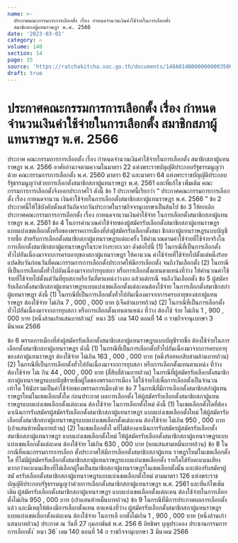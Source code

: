 ```yaml
---
name: >-
  ประกาศคณะกรรมการการเลือกตั้ง เรื่อง กำหนดจำนวนเงินค่าใช้จ่ายในการเลือกตั้ง
  สมาชิกสภาผู้แทนราษฎร พ.ศ. 2566
date: '2023-03-02'
category: ก
volume: 140
section: 14
page: 35
source: 'https://ratchakitcha.soc.go.th/documents/140A014N0000000003500.pdf'
draft: true
---
```


# ประกาศคณะกรรมการการเลือกตั้ง เรื่อง กำหนดจำนวนเงินค่าใช้จ่ายในการเลือกตั้ง สมาชิกสภาผู้แทนราษฎร พ.ศ. 2566

ประกาศ คณะกรรมการการเลือกตั้ง เรื่อง กำหนดจำนวนเงินค่าใช้จ่ายในการเลือกตั้ง สมาชิกสภาผู้แทนราษฎร พ.ศ. 2566 อาศัยอำนาจตามความในมาตรา 22 แห่งพระราชบัญญัติประกอบรัฐธรรมนูญว่าด้วย คณะกรรมการการเลือกตั้ง พ.ศ. 2560 มาตรา 62 และมาตรา 64 แห่งพระราชบัญญัติประกอบ รัฐธรรมนูญว่าด้วยการเลือกตั้งสมาชิกสภาผู้แทนราษฎร พ.ศ. 2561 และที่แก้ไข เพิ่มเติม คณะกรรมการการเลือกตั้งจึงออกประกาศไว้ ดังนี้ ข้อ 1 ประกาศนี้เรียกว่า “ ประกาศคณะกรรมการการเลือกตั้ง เรื่อง กาหนดจานวน เงินค่าใช้จ่ายในการเลือกตั้งสมาชิกสภาผู้แทนราษฎร พ.ศ. 2566 ” ข้อ 2 ประกาศนี้ให้ใช้บังคับตั้งแต่วันถัดจากวันประกาศในราชกิจจานุเบกษาเป็นต้นไป ข้อ 3 ให้ยกเลิกประกาศคณะกรรมการการเลือกตั้ง เรื่อง กาหนดจานวนเงินค่าใช้จ่าย ในการเลือกตั้งสมาชิกสภาผู้แทนราษฎร พ.ศ. 2561 ข้อ 4 ในการคำนวณค่าใช้จ่ายของผู้สมัครรับเลือกตั้งสมาชิกสภาผู้แทนราษฎร แบบแบ่งเขตเลือกตั้งหรือของพรรคการเมืองที่ส่งผู้สมัครรับเลือกตั้งสมา ชิกสภาผู้แทนราษฎรแบบบัญชีรายชื่อ สำหรับการเลือกตั้งสมาชิกสภาผู้แทนราษฎรแต่ละครั้ง ให้คำนวณตามค่าใช้จ่ายที่ใช้จ่ายจริงใน การเลือกตั้งสมาชิกสภาผู้แทนราษฎรในระหว่างระยะเวลา ดังต่อไปนี้ (1) ในกรณีที่เป็นการเลือกตั้งทั่วไปอันเนื่องมาจากการครบอายุของสภาผู้แทนราษฎร ให้คานวณ ค่าใช้จ่ายที่ใช้จ่ายไปตั้งแต่หนึ่งร้อยแปดสิบวันก่อนวันที่คณะกรรมการการเลือกตั้งประกาศให้มีการเลือกตั้ง จนถึงวันเลือกตั้ง (2) ในกรณีที่เป็นการเลือกตั้งทั่วไปอันเนื่องมาจากกำรยุบสภา หรือการเลือกตั้งแทนตาแหน่งที่ว่าง ให้คำนวณค่าใช้จ่ายที่ใช้จ่ายไปตั้งแต่วันที่ยุบสภาหรือวันที่ตาแหน่งว่างลง แล้วแต่กรณี จนถึงวันเลือกตั้ง ข้อ 5 ผู้สมัครรับเลือกตั้งสมาชิกสภาผู้แทนราษฎรแบบแบ่งเขตเลือกตั้งแต่ละคนต้องใช้จ่าย ในการเลือกตั้งสมาชิกสภำผู้แทนราษฎร ดังนี้ (1) ในกรณีที่เป็นการเลือกตั้งทั่วไปอันเนื่องมาจากการครบอายุของสภาผู้แทนราษฎร ต้องใช้จ่าย ไม่เกิน 7 , 000 , 000 บาท (เจ็ดล้านบาทถ้วน) (2) ในกรณีที่เป็นการเลือกตั้งทั่วไปอันเนื่องมาจากการยุบสภา หรือการเลือกตั้งแทนตาแหน่ง ที่ว่าง ต้องใช้ จ่าย ไม่เกิน 1 , 900 , 000 บาท (หนึ่งล้านเก้าแสนบาทถ้วน) ้ หนา 35 ่ เลม 140 ตอนที่ 14 ก ราชกิจจานุเบกษา 3 มีนาคม 2566

ข้อ 6 พรรคการเมืองที่ส่งผู้สมัครรับเลือกตั้งสมาชิกสภาผู้แทนราษฎรแบบบัญชีรายชื่อ ต้องใช้จ่ายในการเลือกตั้งสมาชิกสภาผู้แทนราษฎร ดังนี้ (1) ในกรณีที่เป็นการเลือกตั้งทั่วไปอันเนื่องมาจากการครบอายุของสภาผู้แทนราษฎร ต้องใช้จ่าย ไม่เกิน 163 , 000 , 000 บาท (หนึ่งร้อยหกสิบสามล้านบาทถ้วน) (2) ในกรณีที่เป็นการเลือกตั้งทั่วไปอันเนื่องมาจากการยุบสภา หรือการเลือกตั้งแทนตาแหน่ง ที่ว่าง ต้องใช้จ่าย ไม่เ กิน 44 , 000 , 000 บาท (สี่สิบสี่ล้านบาทถ้วน) ในกรณีที่ผู้สมัครรับเลือกตั้งสมาชิกสภาผู้แทนราษฎรแบบบัญชีรายชื่อผู้ใดของพรรคการเมือง ได้ใช้จ่ายไปเพื่อการเลือกตั้งเป็นจำนวนเท่าใด ให้นับรวมเป็นค่าใช้จ่ายของพรรคการเมืองด้วย ข้อ 7 ในกรณีที่มีการเลือกตั้งสมาชิกสภำผู้แทนราษฎรใหม่ในเขตเลือกตั้งใด ก่อนประกาศ ผลการเลือกตั้ง ให้ผู้สมัครรับเลือกตั้งสมาชิกสภาผู้แทนราษฎรแบบแบ่งเขตเลือกตั้งแต่ละคน ต้องใช้จ่าย ในการเลือกตั้งใหม่ ดังนี้ (1) ในเขตเลือกตั้งใดที่ต้องดาเนินการรับสมัครผู้สมัครรับเลือกตั้งสมาชิกสภาผู้แทนราษฎร แบบแบ่งเขตเลือกตั้งใหม่ ให้ผู้สมัครรับเลือกตั้งสมาชิกสภาผู้แทนราษฎรแบบแบ่งเขตเลือกตั้งแต่ละคน ต้องใช้จ่าย ไม่เกิน 950 , 000 บาท (เก้าแสนห้าหมื่นบาทถ้วน) (2) ในเขตเลือกตั้งใ ดที่ไม่ต้องดาเนินการรับสมัครผู้สมัครรับเลือกตั้งสมาชิกสภาผู้แทนราษฎร แบบแบ่งเขตเลือกตั้งใหม่ ให้ผู้สมัครรับเลือกตั้งสมาชิกสภาผู้แทนราษฎรแบบแบ่งเขตเลือกตั้งแต่ละคน ต้องใช้จ่าย ไม่เกิน 630 , 000 บาท (หกแสนสามหมื่นบาทถ้วน) ข้อ 8 ในกรณีที่คณะกรรมการการเลือก ตั้งประกาศให้มีการเลือกตั้งสมาชิกสภาผู้แทน ราษฎรใหม่ในเขตเลือกตั้งใด ที่ไม่มีผู้สมัครรับเลือกตั้งสมาชิกสภาผู้แทนราษฎรแบบแบ่งเขตเลือกตั้ง รายใดได้รับคะแนนเสียงมากกว่าคะแนนเสียงที่ไม่เลือกผู้ใดเป็นสมาชิกสภาผู้แทนราษฎรในเขตเลือกตั้งนั้น และต้องรับสมัครผู้สมั ครรับเลือกตั้งสมาชิกสภาผู้แทนราษฎรแบบแบ่งเขตเลือกตั้งใหม่ ตามมาตรา 126 แห่งพระราชบัญญัติประกอบรัฐธรรมนูญว่าด้วยการเลือกตั้งสมาชิกสภาผู้แทนราษฎร พ.ศ. 2561 และที่แก้ไขเพิ่มเติม ผู้สมัครรับเลือกตั้งสมาชิกสภาผู้แทนราษฎร แบบแบ่งเขตเลือกตั้งแต่ละคน ต้องใช้จ่ายในการเลือกตั้งไม่เกิน 950 , 000 บาท (เก้าแสนห้าหมื่นบาทถ้วน) ข้อ 9 ในกรณีที่มีการประกาศผลการเลือกตั้งแล้ว และมีเหตุให้ต้องมีการเลือกตั้งแทน ตาแหน่งที่ว่าง ผู้สมัครรับเลือกตั้งสมาชิกสภาผู้แทนราษฎรแบบแบ่งเขตเลือกตั้งแต่ละคน ต้องใช้จ่าย ในการเลื อกตั้งไม่เกิน 1 , 900 , 000 บาท (หนึ่งล้านเก้าแสนบาทถ้วน) ประกาศ ณ วันที่ 27 กุมภาพันธ์ พ.ศ. 256 6 อิทธิพร บุญประคอง ประธานกรรมการการเลือกตั้ง ้ หนา 36 ่ เลม 140 ตอนที่ 14 ก ราชกิจจานุเบกษา 3 มีนาคม 2566
